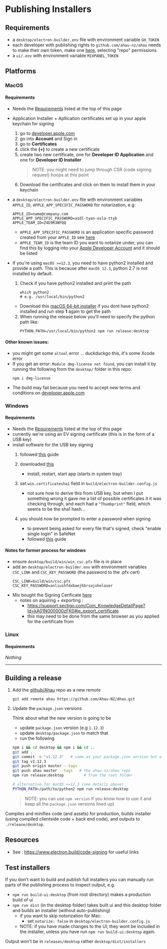 # Publishing Installers

## Requirements

- a `desktop/electron-builder.env` file with environment variable `GH_TOKEN`
- each developer with publishing rights to `github.com/ahau-nz/ahau` needs to make their own token, make one [here](https://github.com/settings/tokens/new), selecting "repo" permissions
- a `ui/.env` with environment variable `MIXPANEL_TOKEN`

## Platforms

### MacOS

#### Requirements

- Needs the [Requirements](/desktop/installers.md#requirements) listed at the top of this page
- Application Installer + Apllication certificates set up in your apple keychain for signing
  1. go to [developer.apple.com](https://developer.apple.com)
  2. go into **Account** and Sign in
  3. go to **Certificates**
  4. click the **(+)** to create a new certificate
  5. create two new certificate, one for **Developer ID Application** and one for **Developer ID Installer**
      > NOTE: you might need to jump through CSR (code signing request) hoops at this point
  6. Download the certificates and click on them to install them in your keychain
- a `desktop/electron-builder.env` file with environment variables `APPLE_ID`, `APPLE_APP_SPECIFIC_PASSWORD` for notarization, e.g:

    ```
    APPLE_ID=name@company.com
    APPLE_APP_SPECIFIC_PASSWORD=asdl-tyan-osla-ttyb
    APPLE_TEAM_ID=Z4E9R3WFQQ
    ```
    - `APPLE_APP_SPECIFIC_PASSWORD` is an application specific password created from your `APPLE_ID` see [here](https://support.apple.com/en-nz/HT204397#:~:text=How%20to%20generate%20an%20app%2Dspecific%20password)
    - `APPLE_TEAM_ID` is the team ID you want to notarize under, you can find this by logging into your [Apple Developer Account](https://developer.apple.com/account/) and it should  be listed
  

- If you're using `macOS >=12.3`, you need to have python2 installed and provide a path. This is because after `macOS 12.3`, python 2.7 is not installed by default.
  1. Check if you have python2 installed and print the path
      ```
      which python2
      # e.g. /usr/local/bin/python2
      ```
    - Download this [macOS 64-bit installer](https://www.python.org/ftp/python/2.7.18/python-2.7.18-macosx10.9.pkg)  if you dont have python2 installed and run step **1** again to get the path
  2. When running the release below you'll need to specify the python path like:
      ```
      PYTHON_PATH=/usr/local/bin/python2 npm run release:desktop
      ```

#### Other known issues:
- you might get some `altool` error ... duckduckgo this, it's some Xcode error
- If you get an error: `Module dmg-license not found`, you can install it by running the following from the `desktop/` folder in this repo:
  ```
  npm i dmg-license
  ```
- The build may fail because you need to accept new terms and conditions on [developer.apple.com](https://developer.apple.com)

### Windows

#### Requirements

- Needs the [Requirements](/desktop/installers.md#requirements) listed at the top of this page
- currently we're using an EV signing certificate (this is in the form of a USB key)
- install software for the USB key signing
    1. followed [this](https://sectigo.com/knowledge-base/detail/SafeNet-Download-for-Certificates-using-an-eToken-Smartcard/kA03l000000o6kL) guide
    2. downloaded [this](https://comodoca.my.salesforce.com/sfc/dist/version/download/?oid=00D1N000002Ljih&ids=0683l00000PzlJ9&d=%2Fa%2F3l000000dZF7%2FNq45bYpIQUcGqviLxxUDq.KusYS5Enj8K_BDIISyGyc&asPdf=false)
        - install, restart, start app (starts in system tray)

    3. set `win.certificatesha1` field in `build/electron-builder.config.js`
        - not sure how to derive this from USB key, but when I put something wrong it gave me a list of possible certificates it it was checking through, and each had a `"Thumbprint"` field, which seems to be the sha1 hash...
    4. you should now be prompted to enter a password when signing
        - to prevent being asked for every file that's signed, check "enable single login" in SafeNet
        - followed [this](https://stackoverflow.com/questions/17927895/automate-extended-validation-ev-code-signing) guide


#### Notes for former process for windows
- ensure `desktop/build/win/win_csc.pfx` file is in place
- add an `desktop/electron-builder.env` with environment variables `CSC_LINK` and `CSC_KEY_PASSWORD` (the password to the .pfx cert)
    ```
    CSC_LINK=build/win/csc.pfx
    CSC_KEY_PASSWORD=anliushfdxbaejhbrsajxhelaser
    ```
- Mix bought the Signing Cerificate [here](https://docs.microsoft.com/en-us/windows-hardware/drivers/dashboard/get-a-code-signing-certificate?redirectedfrom=MSDN)
    - notes on aquiring + exporting :
        - https://support.sectigo.com/Com_KnowledgeDetailPage?Id=kA01N000000zFK0#ie_export_certificate
        - this may need to be done from the same browser as you applied for the certificate from

### Linux

#### Requirements

_Nothing_

---

## Building a release

1. Add the [github/Ahau](https://github.com/Ahau-NZ/Ahau.git) repo as a new remote
    ```
    git add remote ahau https://github.com/Ahau-NZ/Ahau.git
    ```
2. Update the `package.json` versions

    Think about what the new version is going to be
    - update `package.json` version (e.g `1.12.3`)
    - update `desktop/package.json` to match that
    - run the following

    ```bash
    npm i && cd desktop && npm i && cd ..
    git add .
    git commit -m "v1.12.3"   # same as your package.json version but with a v in front
    git tag v1.12.3
    git push origin master --tags
    git push ahau master --tags   # the ahau-nz/ahau repo
    npm run release:desktop         # from the root folder

    # alternative for macOS >=12.3 (see details above)
    PYTHON_PATH=/path/to/python2 npm run release:desktop
    ```

    > NOTE: you can use `npm version` if you know how to use it and keep all the `package.json` versions lined up)

Compiles and minifies code (and assets) for production, builds installer (using compiled clientside code + back end code), and outputs to `./release/desktop`.

## Resources

- See : https://www.electron.build/code-signing for useful links

## Test installers

If you don't want to build and publish full installers you can manually run parts of the publishing process to inspect output, e.g.

- `npm run build-ui:desktop` (from root directory) makes a production build of ui
- `npm run dist` (in the desktop folder) takes built ui and this desktop folder and builds an installer (without auto-publishing)
  - if you want to skip notorization for Mac:
    - set `notarize: false` in `desktop/electron-builder.config.js`
  - NOTE: if you have made changes to the UI, they wont be included in the installer, unless you have run `npm run build-ui:desktop` again.

Output won't be in `releases/desktop` rather `desktop/dist/installers`
